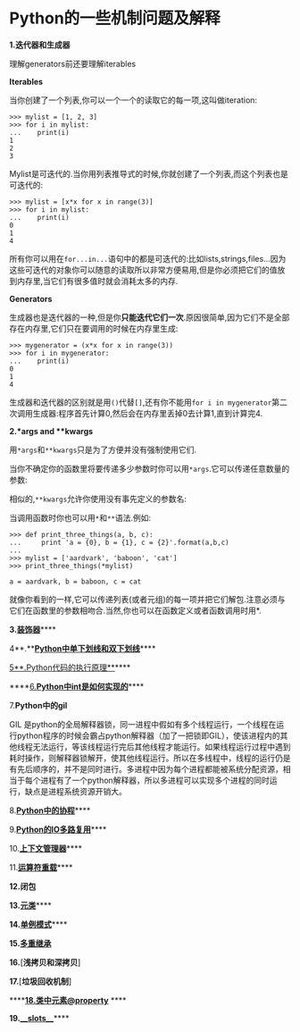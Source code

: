# Python的一些机制问题及解释

**1.迭代器和生成器** 

理解generators前还要理解iterables

**Iterables**

当你创建了一个列表,你可以一个一个的读取它的每一项,这叫做iteration:

```text
>>> mylist = [1, 2, 3]
>>> for i in mylist:
...    print(i)
1
2
3
```

Mylist是可迭代的.当你用列表推导式的时候,你就创建了一个列表,而这个列表也是可迭代的:

```text
>>> mylist = [x*x for x in range(3)]
>>> for i in mylist:
...    print(i)
0
1
4
```

所有你可以用在`for...in...`语句中的都是可迭代的:比如lists,strings,files...因为这些可迭代的对象你可以随意的读取所以非常方便易用,但是你必须把它们的值放到内存里,当它们有很多值时就会消耗太多的内存.

**Generators**

生成器也是迭代器的一种,但是你**只能迭代它们一次**.原因很简单,因为它们不是全部存在内存里,它们只在要调用的时候在内存里生成:

```text
>>> mygenerator = (x*x for x in range(3))
>>> for i in mygenerator:
...    print(i)
0
1
4
```

生成器和迭代器的区别就是用`()`代替`[]`,还有你不能用`for i in mygenerator`第二次调用生成器:程序首先计算0,然后会在内存里丢掉0去计算1,直到计算完4.

**2.\*args and \*\*kwargs**

用`*args`和`**kwargs`只是为了方便并没有强制使用它们.

当你不确定你的函数里将要传递多少参数时你可以用`*args`.它可以传递任意数量的参数:

相似的,`**kwargs`允许你使用没有事先定义的参数名:

当调用函数时你也可以用`*`和`**`语法.例如:

```text
>>> def print_three_things(a, b, c):
...     print 'a = {0}, b = {1}, c = {2}'.format(a,b,c)
...
>>> mylist = ['aardvark', 'baboon', 'cat']
>>> print_three_things(*mylist)

a = aardvark, b = baboon, c = cat
```

就像你看到的一样,它可以传递列表\(或者元组\)的每一项并把它们解包.注意必须与它们在函数里的参数相吻合.当然,你也可以在函数定义或者函数调用时用\*.

**3.**[**装饰器**](http://lib.csdn.net/article/python/62942)\*\*\*\*

4**.**[**Python中单下划线和双下划线**](http://www.zhihu.com/question/19754941)\*\*\*\*

[5**.Python代码的执行原理**](https://www.cnblogs.com/xiaolongxia/articles/4039135.html)\*\*\*\*

\*\*\*\*[6.**Python中int是如何实现的**](http://python.jobbole.com/82632/)\*\*\*\*

7.**Python中的gil**

GIL 是python的全局解释器锁，同一进程中假如有多个线程运行，一个线程在运行python程序的时候会霸占python解释器（加了一把锁即GIL），使该进程内的其他线程无法运行，等该线程运行完后其他线程才能运行。如果线程运行过程中遇到耗时操作，则解释器锁解开，使其他线程运行。所以在多线程中，线程的运行仍是有先后顺序的，并不是同时进行。多进程中因为每个进程都能被系统分配资源，相当于每个进程有了一个python解释器，所以多进程可以实现多个进程的同时运行，缺点是进程系统资源开销大。

8.[**Python中的协程**](https://www.cnblogs.com/zingp/p/5911537.html)\*\*\*\*

9.[**Python的IO多路复用**](https://www.cnblogs.com/wjx1/p/5114309.html)\*\*\*\*

10.[**上下文管理器**](https://blog.csdn.net/weixin_38853600/article/details/82887907)\*\*\*\*

11.[**运算符重载**](https://blog.csdn.net/zss041962/article/details/78917359)\*\*\*\*

**12.闭包**

**13.**[**元类**](http://python.jobbole.com/88795/)\*\*\*\*

**14.**[**单例模式**](https://www.cnblogs.com/huchong/p/8244279.html)\*\*\*\*

**15.**[**多重继承**](https://www.liaoxuefeng.com/wiki/0014316089557264a6b348958f449949df42a6d3a2e542c000/001431865288798deef438d865e4c2985acff7e9fad15e3000)

**16.**[**浅拷贝和深拷贝**]

**17.**[**垃圾回收机制**]

\*\*\*\*[**18.类中元素@property**](https://www.liaoxuefeng.com/wiki/897692888725344/923030547069856) ****

**19.**[**\_\_slots\_\_**](https://www.liaoxuefeng.com/wiki/897692888725344/923030542875328)\*\*\*\*

